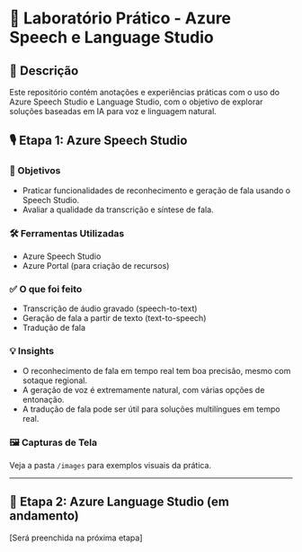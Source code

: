 # 🧪 Laboratório Prático - Azure Speech e Language Studio

## 📝 Descrição
Este repositório contém anotações e experiências práticas com o uso do Azure Speech Studio e Language Studio, com o objetivo de explorar soluções baseadas em IA para voz e linguagem natural.

## 🎙️ Etapa 1: Azure Speech Studio

### 🎯 Objetivos
- Praticar funcionalidades de reconhecimento e geração de fala usando o Speech Studio.
- Avaliar a qualidade da transcrição e síntese de fala.

### 🛠️ Ferramentas Utilizadas
- Azure Speech Studio
- Azure Portal (para criação de recursos)

### ✅ O que foi feito
- Transcrição de áudio gravado (speech-to-text)
- Geração de fala a partir de texto (text-to-speech)
- Tradução de fala

### 💡 Insights
- O reconhecimento de fala em tempo real tem boa precisão, mesmo com sotaque regional.
- A geração de voz é extremamente natural, com várias opções de entonação.
- A tradução de fala pode ser útil para soluções multilíngues em tempo real.

### 🖼️ Capturas de Tela
Veja a pasta `/images` para exemplos visuais da prática.

---

## 🧠 Etapa 2: Azure Language Studio (em andamento)
[Será preenchida na próxima etapa]
